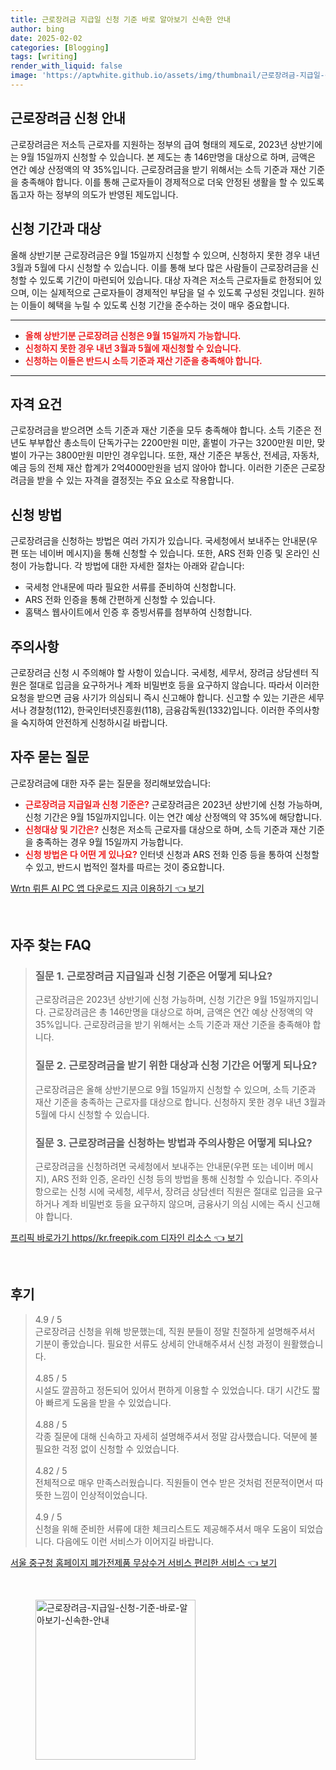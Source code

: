 ```yaml
---
title: 근로장려금 지급일 신청 기준 바로 알아보기 신속한 안내
author: bing
date: 2025-02-02
categories: [Blogging]
tags: [writing]
render_with_liquid: false
image: 'https://aptwhite.github.io/assets/img/thumbnail/근로장려금-지급일-신청-기준-바로-알아보기-신속한-안내.webp'
---
```



<h2 id='근로장려금_신청_안내'>근로장려금 신청 안내</h2>

<p>근로장려금은 저소득 근로자를 지원하는 정부의 급여 형태의 제도로, 2023년 상반기에는 9월 15일까지 신청할 수 있습니다. 본 제도는 총 146만명을 대상으로 하며, 금액은 연간 예상 산정액의 약 35%입니다. 근로장려금을 받기 위해서는 소득 기준과 재산 기준을 충족해야 합니다. 이를 통해 근로자들이 경제적으로 더욱 안정된 생활을 할 수 있도록 돕고자 하는 정부의 의도가 반영된 제도입니다.</p>

<h2 id='신청_기간과_대상'>신청 기간과 대상</h2>

<p>올해 상반기분 근로장려금은 9월 15일까지 신청할 수 있으며, 신청하지 못한 경우 내년 3월과 5월에 다시 신청할 수 있습니다. 이를 통해 보다 많은 사람들이 근로장려금을 신청할 수 있도록 기간이 마련되어 있습니다. 대상 자격은 저소득 근로자들로 한정되어 있으며, 이는 실제적으로 근로자들이 경제적인 부담을 덜 수 있도록 구성된 것입니다. 원하는 이들이 혜택을 누릴 수 있도록 신청 기간을 준수하는 것이 매우 중요합니다.</p>

<hr />

<ul>
    <li><b><span style="color: #ee2323;">올해 상반기분 근로장려금 신청은 9월 15일까지 가능합니다.</span></b></li>
    <li><b><span style="color: #ee2323;">신청하지 못한 경우 내년 3월과 5월에 재신청할 수 있습니다.</span></b></li>
    <li><b><span style="color: #ee2323;">신청하는 이들은 반드시 소득 기준과 재산 기준을 충족해야 합니다.</span></b></li>
</ul>

<hr />

<h2 id='자격_요건'>자격 요건</h2>

<p>근로장려금을 받으려면 소득 기준과 재산 기준을 모두 충족해야 합니다. 소득 기준은 전년도 부부합산 총소득이 단독가구는 2200만원 미만, 홑벌이 가구는 3200만원 미만, 맞벌이 가구는 3800만원 미만인 경우입니다. 또한, 재산 기준은 부동산, 전세금, 자동차, 예금 등의 전체 재산 합계가 2억4000만원을 넘지 않아야 합니다. 이러한 기준은 근로장려금을 받을 수 있는 자격을 결정짓는 주요 요소로 작용합니다.</p>

<h2 id='신청_방법'>신청 방법</h2>

<p>근로장려금을 신청하는 방법은 여러 가지가 있습니다. 국세청에서 보내주는 안내문(우편 또는 네이버 메시지)을 통해 신청할 수 있습니다. 또한, ARS 전화 인증 및 온라인 신청이 가능합니다. 각 방법에 대한 자세한 절차는 아래와 같습니다:</p>

<ul>
    <li>국세청 안내문에 따라 필요한 서류를 준비하여 신청합니다.</li>
    <li>ARS 전화 인증을 통해 간편하게 신청할 수 있습니다.</li>
    <li>홈택스 웹사이트에서 인증 후 증빙서류를 첨부하여 신청합니다.</li>
</ul>

<h2 id='주의사항'>주의사항</h2>

<p>근로장려금 신청 시 주의해야 할 사항이 있습니다. 국세청, 세무서, 장려금 상담센터 직원은 절대로 입금을 요구하거나 계좌 비밀번호 등을 요구하지 않습니다. 따라서 이러한 요청을 받으면 금융 사기가 의심되니 즉시 신고해야 합니다. 신고할 수 있는 기관은 세무서나 경찰청(112), 한국인터넷진흥원(118), 금융감독원(1332)입니다. 이러한 주의사항을 숙지하여 안전하게 신청하시길 바랍니다.</p>

<h2 id='자주_묻는_질문'>자주 묻는 질문</h2>

<p>근로장려금에 대한 자주 묻는 질문을 정리해보았습니다:</p>

<ul>
    <li><b><span style="color: #ee2323;">근로장려금 지급일과 신청 기준은?</span></b> 근로장려금은 2023년 상반기에 신청 가능하며, 신청 기간은 9월 15일까지입니다. 이는 연간 예상 산정액의 약 35%에 해당합니다.</li>
    <li><b><span style="color: #ee2323;">신청대상 및 기간은?</span></b> 신청은 저소득 근로자를 대상으로 하며, 소득 기준과 재산 기준을 충족하는 경우 9월 15일까지 가능합니다.</li>
    <li><b><span style="color: #ee2323;">신청 방법은 다 어떤 게 있나요?</span></b> 인터넷 신청과 ARS 전화 인증 등을 통하여 신청할 수 있고, 반드시 법적인 절차를 따르는 것이 중요합니다.</li>
</ul>


<p><a class="click-button" title="Wrtn 뤼튼 AI PC 앱 다운로드 지금 이용하기" href="https://aptwhite.github.io/posts/Wrtn-%EB%A4%BC%ED%8A%BC-AI-PC-%EC%95%B1-%EB%8B%A4%EC%9A%B4%EB%A1%9C%EB%93%9C-%EC%A7%80%EA%B8%88-%EC%9D%B4%EC%9A%A9%ED%95%98%EA%B8%B0/" rel="dofollow">Wrtn 뤼튼 AI PC 앱 다운로드 지금 이용하기 👈 보기</a></p><br>
<h2 id='자주_찾는_FAQ'>자주 찾는 FAQ</h2>
<div itemscope="" itemtype="https://schema.org/FAQPage"> 
<blockquote> 
<div itemscope="" itemprop="mainEntity" itemtype="https://schema.org/Question"> 
<h3 itemprop="name">질문 1. 근로장려금 지급일과 신청 기준은 어떻게 되나요?</h3> 
<div itemscope="" itemprop="acceptedAnswer" itemtype="https://schema.org/Answer"> 
<span itemprop="text"> 
<p>근로장려금은 2023년 상반기에 신청 가능하며, 신청 기간은 9월 15일까지입니다. 근로장려금은 총 146만명을 대상으로 하며, 금액은 연간 예상 산정액의 약 35%입니다. 근로장려금을 받기 위해서는 소득 기준과 재산 기준을 충족해야 합니다.</p> 
</span> 
</div> 
</div> 
<div itemscope="" itemprop="mainEntity" itemtype="https://schema.org/Question"> 
<h3 itemprop="name">질문 2. 근로장려금을 받기 위한 대상과 신청 기간은 어떻게 되나요?</h3> 
<div itemscope="" itemprop="acceptedAnswer" itemtype="https://schema.org/Answer"> 
<span itemprop="text"> 
<p>근로장려금은 올해 상반기분으로 9월 15일까지 신청할 수 있으며, 소득 기준과 재산 기준을 충족하는 근로자를 대상으로 합니다. 신청하지 못한 경우 내년 3월과 5월에 다시 신청할 수 있습니다.</p> 
</span> 
</div> 
</div> 
<div itemscope="" itemprop="mainEntity" itemtype="https://schema.org/Question"> 
<h3 itemprop="name">질문 3. 근로장려금을 신청하는 방법과 주의사항은 어떻게 되나요?</h3> 
<div itemscope="" itemprop="acceptedAnswer" itemtype="https://schema.org/Answer"> 
<span itemprop="text"> 
<p>근로장려금을 신청하려면 국세청에서 보내주는 안내문(우편 또는 네이버 메시지), ARS 전화 인증, 온라인 신청 등의 방법을 통해 신청할 수 있습니다. 주의사항으로는 신청 시에 국세청, 세무서, 장려금 상담센터 직원은 절대로 입금을 요구하거나 계좌 비밀번호 등을 요구하지 않으며, 금융사기 의심 시에는 즉시 신고해야 합니다.</p> 
</span> 
</div> 
</div> 
</blockquote> 
</div>
<p><a class="click-button" title="프리픽 바로가기 https//kr.freepik.com 디자인 리소스" href="https://aptwhite.github.io/posts/%ED%94%84%EB%A6%AC%ED%94%BD-%EB%B0%94%EB%A1%9C%EA%B0%80%EA%B8%B0-httpskr.freepik.com-%EB%94%94%EC%9E%90%EC%9D%B8-%EB%A6%AC%EC%86%8C%EC%8A%A4/" rel="dofollow">프리픽 바로가기 https//kr.freepik.com 디자인 리소스 👈 보기</a></p><br>
<h2 id='후기'>후기</h2>
<div itemscope itemtype="https://schema.org/Product">
  <blockquote>
  <div itemprop="review" itemscope itemtype="https://schema.org/Review">
      <div itemprop="reviewRating" itemscope itemtype="https://schema.org/Rating"> <span itemprop="ratingValue">4.9</span> / <span itemprop="bestRating">5</span> </div>
      <span itemprop="reviewBody">근로장려금 신청을 위해 방문했는데, 직원 분들이 정말 친절하게 설명해주셔서 기분이 좋았습니다. 필요한 서류도 상세히 안내해주셔서 신청 과정이 원활했습니다.</span>
  </div>
  <br>
  <div itemprop="review" itemscope itemtype="https://schema.org/Review">
      <div itemprop="reviewRating" itemscope itemtype="https://schema.org/Rating"> <span itemprop="ratingValue">4.85</span> / <span itemprop="bestRating">5</span> </div>
      <span itemprop="reviewBody">시설도 깔끔하고 정돈되어 있어서 편하게 이용할 수 있었습니다. 대기 시간도 짧아 빠르게 도움을 받을 수 있었습니다.</span>
  </div>
  <br>
  <div itemprop="review" itemscope itemtype="https://schema.org/Review">
      <div itemprop="reviewRating" itemscope itemtype="https://schema.org/Rating"> <span itemprop="ratingValue">4.88</span> / <span itemprop="bestRating">5</span> </div>
      <span itemprop="reviewBody">각종 질문에 대해 신속하고 자세히 설명해주셔서 정말 감사했습니다. 덕분에 불필요한 걱정 없이 신청할 수 있었습니다.</span>
  </div>
  <br>
  <div itemprop="review" itemscope itemtype="https://schema.org/Review">
      <div itemprop="reviewRating" itemscope itemtype="https://schema.org/Rating"> <span itemprop="ratingValue">4.82</span> / <span itemprop="bestRating">5</span> </div>
      <span itemprop="reviewBody">전체적으로 매우 만족스러웠습니다. 직원들이 연수 받은 것처럼 전문적이면서 따뜻한 느낌이 인상적이었습니다.</span>
  </div>
  <br>
  <div itemprop="review" itemscope itemtype="https://schema.org/Review">
      <div itemprop="reviewRating" itemscope itemtype="https://schema.org/Rating"> <span itemprop="ratingValue">4.9</span> / <span itemprop="bestRating">5</span> </div>
      <span itemprop="reviewBody">신청을 위해 준비한 서류에 대한 체크리스트도 제공해주셔서 매우 도움이 되었습니다. 다음에도 이런 서비스가 이어지길 바랍니다.</span>
  </div>
  </blockquote>
</div>
<p><a class="click-button" title="서울 중구청 홈페이지 폐가전제품 무상수거 서비스 편리한 서비스" href="https://aptwhite.github.io/posts/%EC%84%9C%EC%9A%B8-%EC%A4%91%EA%B5%AC%EC%B2%AD-%ED%99%88%ED%8E%98%EC%9D%B4%EC%A7%80-%ED%8F%90%EA%B0%80%EC%A0%84%EC%A0%9C%ED%92%88-%EB%AC%B4%EC%83%81%EC%88%98%EA%B1%B0-%EC%84%9C%EB%B9%84%EC%8A%A4-%ED%8E%B8%EB%A6%AC%ED%95%9C-%EC%84%9C%EB%B9%84%EC%8A%A4/" rel="dofollow">서울 중구청 홈페이지 폐가전제품 무상수거 서비스 편리한 서비스 👈 보기</a></p><br>
<figure class="image"><img src="https://aptwhite.github.io/assets/img/thumbnail/근로장려금-지급일-신청-기준-바로-알아보기-신속한-안내.webp" alt="근로장려금-지급일-신청-기준-바로-알아보기-신속한-안내" width="256" height="256"></figure>
